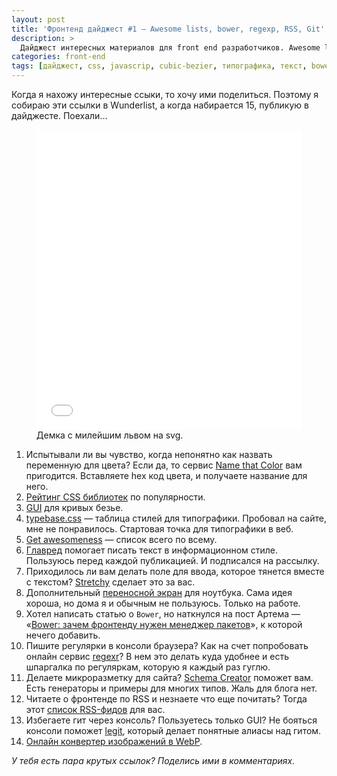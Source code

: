 ```yaml
---
layout: post
title: 'Фронтенд дайджест #1 — Awesome lists, bower, regexp, RSS, Git'
description: >
  Дайджест интересных материалов для front end разработчиков. Awesome lists, bower, regexp, RSS, Git…
categories: front-end
tags: [дайджест, css, javascrip, cubic-bezier, типографика, текст, bower, регулярные выражения, микроразметка, rss, git, seo, чеклист]
---
```


Когда я нахожу интересные ссыки, то хочу ими поделиться. Поэтому я собираю эти ссылки в Wunderlist, а когда набирается 15, публикую в дайджесте. Поехали…

<figure itemscope itemtype="http://schema.org/VideoObject">
    <iframe itemprop="contentUrl" src="//codepen.io/Yakudoo/full/YXxmYR/" width="100%" height="480" frameborder="0"></iframe>
    <figcaption itemprop="description">Демка с милейшим львом на svg.</figcaption>
</figure>

<!-- more -->

1. Испытывали ли вы чувство, когда непонятно как назвать переменную для цвета? Если да, то сервис <a rel="nofollow" href="http://chir.ag/projects/name-that-color/">Name that Color</a> вам пригодится. Вставляете hex код цвета, и получаете название для него.
1. <a rel="nofollow" href="http://cssdb.co">Рейтинг CSS библиотек</a> по популярности.
1. <a rel="nofollow" href="http://cubic-bezier.com">GUI</a> для кривых безье.
1. <a rel="nofollow" href="http://devinhunt.github.io/typebase.css/">typebase.css</a> — таблица стилей для типографики. Пробовал на сайте, мне не понравилось. Стартовая точка для типографики в веб.
1. <a rel="nofollow" href="http://getawesomeness.com/">Get awesomeness</a> — список всего по всему.
1. <a rel="nofollow" href="https://glvrd.ru">Главред</a> помогает писать текст в информационном стиле. Пользуюсь перед каждой публикацией. И подписался на рассылку.
1. Приходилось ли вам делать поле для ввода, которое тянется вместе с текстом? <a rel="nofollow" href="http://leaverou.github.io/stretchy/">Stretchy</a> сделает это за вас.
1. Дополнительный <a rel="nofollow" href="http://lifehacker.ru/2015/07/28/sliden-joy/">переносной экран</a> для ноутбука. Сама идея хороша, но дома я и обычным не пользуюсь. Только на работе.
1. Хотел написать статью о <code>Bower</code>, но наткнулся на пост Артема — «<a rel="nofollow" href="http://nano.sapegin.ru/all/bower">Bower: зачем фронтенду нужен менеджер пакетов</a>», к которой нечего добавить.
1. Пишите регулярки в консоли браузера? Как на счет попробовать онлайн сервис <a rel="nofollow" href="http://regexr.com">regexr</a>? В нем это делать куда удобнее и есть шпаргалка по регуляркам, которую я каждый раз гуглю.
1. Делаете микроразметку для сайта? <a rel="nofollow" href="http://schema-creator.org/">Schema Creator</a> поможет вам. Есть генераторы и примеры для многих типов. Жаль для блога нет.
1. Читаете о фронтенде по RSS и незнаете что еще почитать? Тогда этот <a rel="nofollow" href="http://shustov.su/blog/other/rss-list-for-frontend-developer">список RSS-фидов</a> для вас.
1. Избегаете гит через консоль? Пользуетесь только GUI? Не бояться консоли поможет <a rel="nofollow" href="http://www.git-legit.org">legit</a>, который делает понятные алиасы над гитом.
1. <a rel="nofollow" href="https://i.onthe.io/webp">Онлайн конвертер изображений в WebP</a>.


*У тебя есть пара крутых ссылок? Поделись ими в комментариях.*
